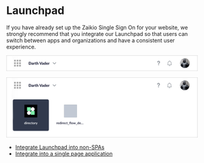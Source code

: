 # Launchpad

If you have already set up the Zaikio Single Sign On for your website, we strongly recommend that you integrate our Launchpad so that users can switch between apps and organizations and have a consistent user experience.

![Launchpad](./launchpad.png)

![Launchpad with App Switcher](./launchpad_app_switcher.png)

- [Integrate Launchpad into non-SPAs](./default-integration.html)
- [Integrate into a single page application](./spa.html)
